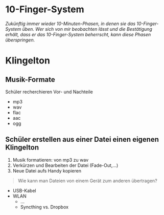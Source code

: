 # 10-Finger-System
*Zukünftig immer wieder 10-Minuten-Phasen, in denen sie das 10-Finger-System üben. Wer sich von mir beobachten lässt und die Bestätigung erhält, dass er das 10-Finger-System beherrscht, kann diese Phasen überspringen.*

# Klingelton

## Musik-Formate
Schüler recherchieren Vor- und Nachteile

* mp3
* wav
* flac
* aac
* ogg

## Schüler erstellen aus einer Datei einen eigenen Klingelton

1. Musik formatieren: von mp3 zu wav
1. Verkürzen und Bearbeiten der Datei (Fade-Out,...)
1. Neue Datei aufs Handy kopieren

> Wie kann man Dateien von einem Gerät zum anderen übertragen?

* USB-Kabel
* WLAN
	+ ...
	+ Syncthing vs. Dropbox
